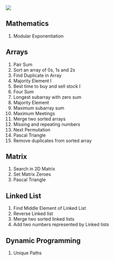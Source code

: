 ![](https://takeuforward.org/wp-content/uploads/2022/01/Strivers-SDE-Sheet-1-768x384.webp)


## Mathematics

1. Modular Exponentiation

## Arrays

1. Pair Sum
2. Sort an array of 0s, 1s and 2s
3. Find Duplicate in Array
4. Majority Element I
5. Best time to buy and sell stock I
6. Four Sum
7. Longest subarray with zero sum
8. Majority Element
9. Maximum subarray sum
10. Maximum Meetings
11. Merge two sorted arrays
12. Missing and repeating numbers
13. Next Permutation
14. Pascal Triangle
15. Remove duplicates from sorted array

## Matrix

1. Search in 2D Matrix
2. Set Matrix Zeroes
3. Pascal Triangle

## Linked List

1. Find Middle Element of Linked List
2. Reverse Linked list
3. Merge two sorted linked lists
4. Add two numbers represented by Linked lists

## Dynamic Programming

1. Unique Paths
